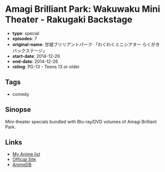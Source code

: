 # Amagi Brilliant Park: Wakuwaku Mini Theater - Rakugaki Backstage

-   **type**: special
-   **episodes**: 7
-   **original-name**: 甘城ブリリアントパーク 「わくわくミニシアター らくがきバックステージ」
-   **start-date**: 2014-12-26
-   **end-date**: 2014-12-26
-   **rating**: PG-13 - Teens 13 or older

## Tags

-   comedy

## Sinopse

Mini-theater specials bundled with Blu-ray/DVD volumes of Amagi Brilliant Park.

## Links

-   [My Anime list](https://myanimelist.net/anime/30056/Amagi_Brilliant_Park__Wakuwaku_Mini_Theater_-_Rakugaki_Backstage)
-   [Official Site](http://www.tbs.co.jp/anime/amaburi/goods/)
-   [AnimeDB](http://anidb.info/perl-bin/animedb.pl?show=anime&aid=10399)
